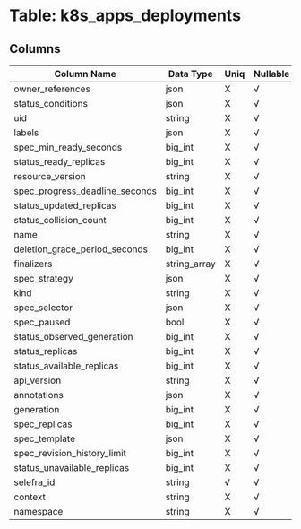 # Table: k8s_apps_deployments

## Columns 

|  Column Name   |  Data Type  | Uniq | Nullable | Description | 
|  ----  | ----  | ----  | ----  | ---- | 
| owner_references | json | X | √ |  | 
| status_conditions | json | X | √ |  | 
| uid | string | X | √ |  | 
| labels | json | X | √ |  | 
| spec_min_ready_seconds | big_int | X | √ |  | 
| status_ready_replicas | big_int | X | √ |  | 
| resource_version | string | X | √ |  | 
| spec_progress_deadline_seconds | big_int | X | √ |  | 
| status_updated_replicas | big_int | X | √ |  | 
| status_collision_count | big_int | X | √ |  | 
| name | string | X | √ |  | 
| deletion_grace_period_seconds | big_int | X | √ |  | 
| finalizers | string_array | X | √ |  | 
| spec_strategy | json | X | √ |  | 
| kind | string | X | √ |  | 
| spec_selector | json | X | √ |  | 
| spec_paused | bool | X | √ |  | 
| status_observed_generation | big_int | X | √ |  | 
| status_replicas | big_int | X | √ |  | 
| status_available_replicas | big_int | X | √ |  | 
| api_version | string | X | √ |  | 
| annotations | json | X | √ |  | 
| generation | big_int | X | √ |  | 
| spec_replicas | big_int | X | √ |  | 
| spec_template | json | X | √ |  | 
| spec_revision_history_limit | big_int | X | √ |  | 
| status_unavailable_replicas | big_int | X | √ |  | 
| selefra_id | string | √ | √ | random id | 
| context | string | X | √ |  | 
| namespace | string | X | √ |  | 


